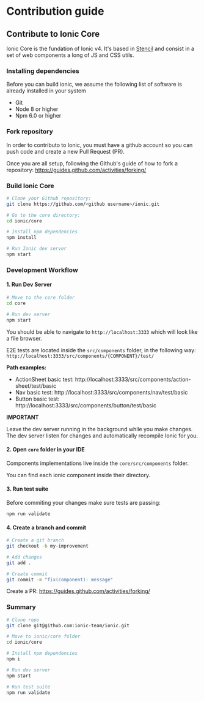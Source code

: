 # Contribution guide

## Contribute to Ionic Core

Ionic Core is the fundation of Ionic v4. It's based in [Stencil](https://stenciljs.com) and consist in a set of web components a long of JS and CSS utils.


### Installing dependencies

Before you can build ionic, we assume the following list of software is already installed in your system

- Git
- Node 8 or higher
- Npm 6.0 or higher


### Fork repository

In order to contributo to Ionic, you must have a github account so you can push code and create a new Pull Request (PR).

Once you are all setup, following the Github's guide of how to fork a repository: https://guides.github.com/activities/forking/


### Build Ionic Core

```bash
# Clone your Github repository:
git clone https://github.com/<github username>/ionic.git

# Go to the core directory:
cd ionic/core

# Install npm dependencies
npm install

# Run Ionic dev server
npm start
```

### Development Workflow

#### 1. Run Dev Server

```bash
# Move to the core folder
cd core

# Run dev server
npm start
```

You should be able to navigate to `http://localhost:3333` which will look like a file browser.

E2E tests are located inside the `src/components` folder, in the following way: `http://localhost:3333/src/components/{COMPONENT}/test/`


**Path examples:**

- ActionSheet basic test: http://localhost:3333/src/components/action-sheet/test/basic
- Nav basic test: http://localhost:3333/src/components/nav/test/basic
- Button basic test:
http://localhost:3333/src/components/button/test/basic


**IMPORTANT**

Leave the dev server running in the background while you make changes. The dev server listen for changes and automatically recompile Ionic for you.



#### 2. Open `core` folder in your IDE

Components implementations live inside the `core/src/components` folder.

You can find each ionic component inside their directory.


#### 3. Run test suite

Before commiting your changes make sure tests are passing:

```
npm run validate
```

#### 4. Create a branch and commit

```bash
# Create a git branch
git checkout -b my-improvement

# Add changes
git add .

# Create commit
git commit -m "fix(component): message"
```

Create a PR:
https://guides.github.com/activities/forking/


### Summary

```bash
# Clone repo
git clone git@github.com:ionic-team/ionic.git

# Move to ionic/core folder
cd ionic/core

# Install npm dependencies
npm i

# Run dev server
npm start

# Run test suite
npm run validate
```


